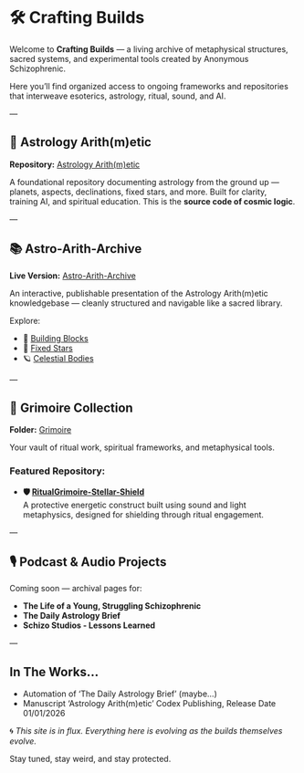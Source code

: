 # 🛠️ Crafting Builds

Welcome to **Crafting Builds** — a living archive of metaphysical structures, sacred systems, and experimental tools created by Anonymous Schizophrenic.

Here you’ll find organized access to ongoing frameworks and repositories that interweave esoterics, astrology, ritual, sound, and AI.

—

## 📘 Astrology Arith(m)etic

**Repository:** [Astrology Arith(m)etic](https://github.com/CraftingBuilds/Astrology-Arithm-etic)

A foundational repository documenting astrology from the ground up — planets, aspects, declinations, fixed stars, and more. Built for clarity, training AI, and spiritual education. This is the **source code of cosmic logic**.

—

## 📚 Astro-Arith-Archive

**Live Version:** [Astro-Arith-Archive](./astro-arith/)

An interactive, publishable presentation of the Astrology Arith(m)etic knowledgebase — cleanly structured and navigable like a sacred library.

Explore:

- 🔸 [Building Blocks](/astro-arith/building-blocks/)
- 🌟 [Fixed Stars](/astro-arith/fixed-stars/)
- 🪐 [Celestial Bodies](/astro-arith/celestial-bodies/)

—

## 🔮 Grimoire Collection

**Folder:** [Grimoire](./grimoire/)

Your vault of ritual work, spiritual frameworks, and metaphysical tools.

### Featured Repository:  
- **🛡️ [RitualGrimoire-Stellar-Shield](https://github.com/CraftingBuilds/RitualGrimoire-Stellar_Shield)**  
  A protective energetic construct built using sound and light metaphysics, designed for shielding through ritual engagement.

—

## 🎙️ Podcast & Audio Projects

Coming soon — archival pages for:

- **The Life of a Young, Struggling Schizophrenic**
- **The Daily Astrology Brief**
- **Schizo Studios - Lessons Learned** 

—

## In The Works…

- Automation of ‘The Daily Astrology Brief’ (maybe…)
- Manuscript ‘Astrology Arith(m)etic’ Codex Publishing, Release Date 01/01/2026

🌀 *This site is in flux. Everything here is evolving as the builds themselves evolve.*

Stay tuned, stay weird, and stay protected.